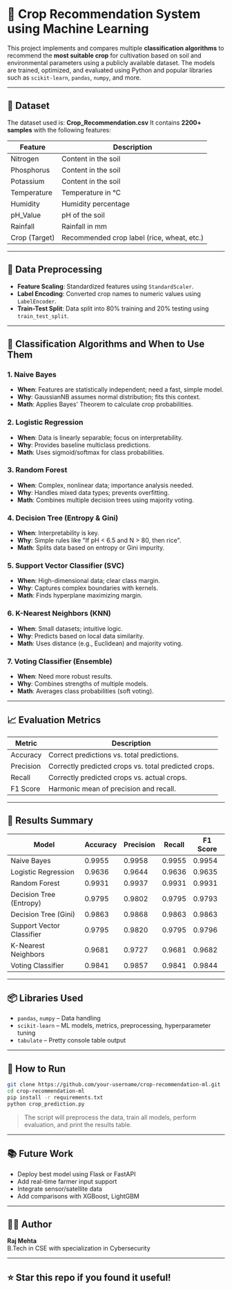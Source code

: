 
# 🌾 Crop Recommendation System using Machine Learning

This project implements and compares multiple **classification algorithms** to recommend the **most suitable crop** for cultivation based on soil and environmental parameters using a publicly available dataset. The models are trained, optimized, and evaluated using Python and popular libraries such as `scikit-learn`, `pandas`, `numpy`, and more.

---

## 📁 Dataset

The dataset used is:
**Crop_Recommendation.csv**
It contains **2200+ samples** with the following features:

| Feature       | Description                                |
|---------------|--------------------------------------------|
| Nitrogen      | Content in the soil                        |
| Phosphorus    | Content in the soil                        |
| Potassium     | Content in the soil                        |
| Temperature   | Temperature in °C                        |
| Humidity      | Humidity percentage                        |
| pH_Value      | pH of the soil                             |
| Rainfall      | Rainfall in mm                             |
| Crop (Target) | Recommended crop label (rice, wheat, etc.) |

---

## 🧼 Data Preprocessing

- **Feature Scaling**: Standardized features using `StandardScaler`.
- **Label Encoding**: Converted crop names to numeric values using `LabelEncoder`.
- **Train-Test Split**: Data split into 80% training and 20% testing using `train_test_split`.

---

## 🤖 Classification Algorithms and When to Use Them

### 1. Naive Bayes
- **When**: Features are statistically independent; need a fast, simple model.
- **Why**: GaussianNB assumes normal distribution; fits this context.
- **Math**: Applies Bayes' Theorem to calculate crop probabilities.

### 2. Logistic Regression
- **When**: Data is linearly separable; focus on interpretability.
- **Why**: Provides baseline multiclass predictions.
- **Math**: Uses sigmoid/softmax for class probabilities.

### 3. Random Forest
- **When**: Complex, nonlinear data; importance analysis needed.
- **Why**: Handles mixed data types; prevents overfitting.
- **Math**: Combines multiple decision trees using majority voting.

### 4. Decision Tree (Entropy & Gini)
- **When**: Interpretability is key.
- **Why**: Simple rules like "If pH < 6.5 and N > 80, then rice".
- **Math**: Splits data based on entropy or Gini impurity.

### 5. Support Vector Classifier (SVC)
- **When**: High-dimensional data; clear class margin.
- **Why**: Captures complex boundaries with kernels.
- **Math**: Finds hyperplane maximizing margin.

### 6. K-Nearest Neighbors (KNN)
- **When**: Small datasets; intuitive logic.
- **Why**: Predicts based on local data similarity.
- **Math**: Uses distance (e.g., Euclidean) and majority voting.

### 7. Voting Classifier (Ensemble)
- **When**: Need more robust results.
- **Why**: Combines strengths of multiple models.
- **Math**: Averages class probabilities (soft voting).

---

## 📈 Evaluation Metrics

| Metric     | Description                                                       |
|------------|-------------------------------------------------------------------|
| Accuracy   | Correct predictions vs. total predictions.                        |
| Precision  | Correctly predicted crops vs. total predicted crops.             |
| Recall     | Correctly predicted crops vs. actual crops.                      |
| F1 Score   | Harmonic mean of precision and recall.                           |

---

## 🧪 Results Summary

| Model                      | Accuracy | Precision | Recall | F1 Score |
|---------------------------|----------|-----------|--------|----------|
| Naive Bayes               | 0.9955   | 0.9958    | 0.9955 | 0.9954   |
| Logistic Regression       | 0.9636   | 0.9644    | 0.9636 | 0.9635   |
| Random Forest             | 0.9931   | 0.9937    | 0.9931 | 0.9931   |
| Decision Tree (Entropy)   | 0.9795   | 0.9802    | 0.9795 | 0.9793   |
| Decision Tree (Gini)      | 0.9863   | 0.9868    | 0.9863 | 0.9863   |
| Support Vector Classifier | 0.9795   | 0.9820    | 0.9795 | 0.9796   |
| K-Nearest Neighbors       | 0.9681   | 0.9727    | 0.9681 | 0.9682   |
| Voting Classifier         | 0.9841   | 0.9857    | 0.9841 | 0.9844   |

---

## 📦 Libraries Used

- `pandas`, `numpy` – Data handling
- `scikit-learn` – ML models, metrics, preprocessing, hyperparameter tuning
- `tabulate` – Pretty console table output

---

## 🚀 How to Run

```bash
git clone https://github.com/your-username/crop-recommendation-ml.git
cd crop-recommendation-ml
pip install -r requirements.txt
python crop_prediction.py
```

> The script will preprocess the data, train all models, perform evaluation, and print the results table.

---

## 📚 Future Work

- Deploy best model using Flask or FastAPI
- Add real-time farmer input support
- Integrate sensor/satellite data
- Add comparisons with XGBoost, LightGBM

---

## 🧑‍🔬 Author

**Raj Mehta**  
B.Tech in CSE with specialization in Cybersecurity  


---

## ⭐ Star this repo if you found it useful!
